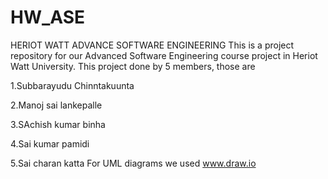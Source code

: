 # HW_ASE
HERIOT WATT ADVANCE SOFTWARE ENGINEERING
This is a project repository for our Advanced Software Engineering course project in Heriot Watt University.
This project done by 5 members, those are 

 1.Subbarayudu Chinntakuunta
 
 2.Manoj sai lankepalle
 
 3.SAchish kumar binha
 
 4.Sai kumar pamidi
 
 5.Sai charan katta
For UML diagrams we used www.draw.io
